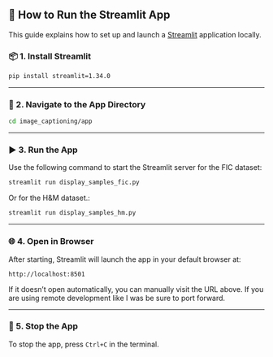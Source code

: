 ## 🚀 How to Run the Streamlit App

This guide explains how to set up and launch a [Streamlit](https://streamlit.io) application locally.

### 📦 1. Install Streamlit

```bash
pip install streamlit=1.34.0
```

---

### 📁 2. Navigate to the App Directory

```bash
cd image_captioning/app
```

---

### ▶️ 3. Run the App

Use the following command to start the Streamlit server for the FIC dataset:

```bash
streamlit run display_samples_fic.py
```

Or for the H&M dataset.:

```bash
streamlit run display_samples_hm.py
```

---

### 🌐 4. Open in Browser

After starting, Streamlit will launch the app in your default browser at:

```
http://localhost:8501
```

If it doesn’t open automatically, you can manually visit the URL above. If you are using remote development like I was be sure to port forward.

---

### 🧼 5. Stop the App

To stop the app, press `Ctrl+C` in the terminal.
